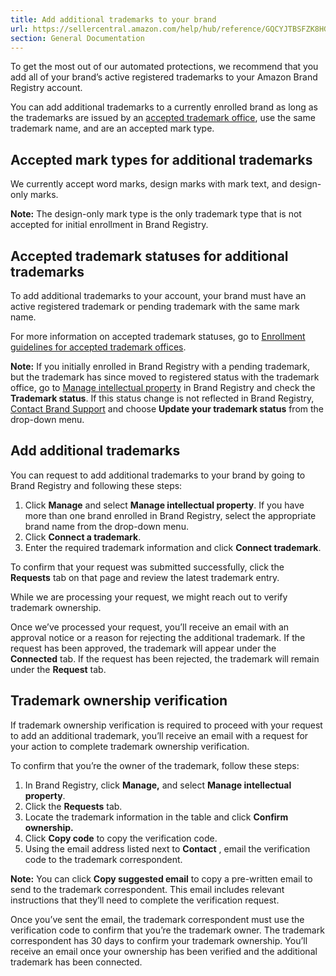 ```yaml
---
title: Add additional trademarks to your brand
url: https://sellercentral.amazon.com/help/hub/reference/GQCYJTBSFZK8HGN6
section: General Documentation
---
```


To get the most out of our automated protections, we recommend that you add
all of your brand’s active registered trademarks to your Amazon Brand Registry
account.

You can add additional trademarks to a currently enrolled brand as long as the
trademarks are issued by an [accepted trademark
office](/help/hub/reference/GHUDSVJLN4U9WY8Z), use the same trademark name,
and are an accepted mark type.

## Accepted mark types for additional trademarks

We currently accept word marks, design marks with mark text, and design-only
marks.

**Note:** The design-only mark type is the only trademark type that is not
accepted for initial enrollment in Brand Registry.

## Accepted trademark statuses for additional trademarks

To add additional trademarks to your account, your brand must have an active
registered trademark or pending trademark with the same mark name.

For more information on accepted trademark statuses, go to [Enrollment
guidelines for accepted trademark
offices](/help/hub/reference/GHUDSVJLN4U9WY8Z).

**Note:** If you initially enrolled in Brand Registry with a pending
trademark, but the trademark has since moved to registered status with the
trademark office, go to [Manage intellectual
property](https://brandregistry.amazon.com/manage-ip) in Brand Registry and
check the **Trademark status**. If this status change is not reflected in
Brand Registry, [Contact Brand
Support](https://brandregistry.amazon.com/cu/contact-us) and choose **Update
your trademark status** from the drop-down menu.

## Add additional trademarks

You can request to add additional trademarks to your brand by going to Brand
Registry and following these steps:  

  1. Click **Manage** and select **Manage intellectual property**. If you have more than one brand enrolled in Brand Registry, select the appropriate brand name from the drop-down menu. 
  2. Click **Connect a trademark**.
  3. Enter the required trademark information and click **Connect trademark**.

To confirm that your request was submitted successfully, click the
**Requests** tab on that page and review the latest trademark entry.

While we are processing your request, we might reach out to verify trademark
ownership.

Once we’ve processed your request, you’ll receive an email with an approval
notice or a reason for rejecting the additional trademark. If the request has
been approved, the trademark will appear under the **Connected** tab. If the
request has been rejected, the trademark will remain under the **Request**
tab.

## Trademark ownership verification

If trademark ownership verification is required to proceed with your request
to add an additional trademark, you’ll receive an email with a request for
your action to complete trademark ownership verification.

To confirm that you’re the owner of the trademark, follow these steps:  

  1. In Brand Registry, click **Manage,** and select **Manage intellectual property**. 
  2. Click the **Requests** tab.
  3. Locate the trademark information in the table and click **Confirm ownership.**
  4. Click **Copy code** to copy the verification code. 
  5. Using the email address listed next to **Contact** , email the verification code to the trademark correspondent.

**Note:** You can click **Copy suggested email** to copy a pre-written email
to send to the trademark correspondent. This email includes relevant
instructions that they’ll need to complete the verification request.

Once you’ve sent the email, the trademark correspondent must use the
verification code to confirm that you’re the trademark owner. The trademark
correspondent has 30 days to confirm your trademark ownership. You’ll receive
an email once your ownership has been verified and the additional trademark
has been connected.

